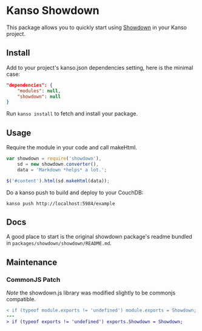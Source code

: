 # Kanso Showdown

This package allows you to quickly start using
[Showdown](https://github.com/coreyti/showdown/) in your Kanso project.

## Install

Add to your project's kanso.json dependencies setting, here is the minimal
case:

```json
"dependencies": {
    "modules": null,
    "showdown": null
}
```

Run `kanso install` to fetch and install your package.

## Usage

Require the module in your code and call makeHtml.

```javascript
var showdown = require('showdown'),
    sd = new showdown.converter(),
    data = 'Markdown *helps* a lot.';

$('#content').html(sd.makeHtml(data));
```
        
Do a kanso push to build and deploy to your CouchDB:

```
kanso push http://localhost:5984/example
```

## Docs

A good place to start is the original showdown package's readme bundled in
`packages/showdown/showdown/README.md`.

## Maintenance 

### CommonJS Patch

*Note* the showdown.js library was modified slightly to be commonjs compatible.

```diff
< if (typeof module.exports != 'undefined') module.exports = Showdown;
---
> if (typeof exports != 'undefined') exports.Showdown = Showdown;
```

